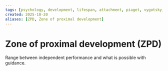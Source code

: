 ```yaml
---
tags: [psychology, development, lifespan, attachment, piaget, vygotsky, adolescence, adulthood, aging, morality]
created: 2025-10-20
aliases: [ZPD, Zone of proximal development]
---
```

# Zone of proximal development (ZPD)

Range between independent performance and what is possible with guidance.
